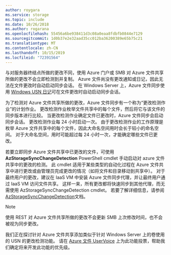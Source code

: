 ```yaml
---
author: roygara
ms.service: storage
ms.topic: include
ms.date: 10/26/2018
ms.author: rogarana
ms.openlocfilehash: 55456a6be938411d3c08a0eaa8fdbfb0844e7129
ms.sourcegitcommit: 1d0b37e2e32aad35cc012ba36200389e65b75c21
ms.translationtype: MT
ms.contentlocale: zh-CN
ms.lasthandoff: 10/15/2019
ms.locfileid: "72391564"
---
```

与对服务器终结点所做的更改不同，使用 Azure 门户或 SMB 对 Azure 文件共享所做的更改不会立即检测到并复制。 Azure 文件尚没有更改通知或日记，因此无法在文件更改时自动启动同步会话。 在 Windows Server 上，Azure 文件同步使用 [Windows USN 日记](https://msdn.microsoft.com/library/windows/desktop/aa363798.aspx)可在文件更改时自动启动同步会话。

为了检测对 Azure 文件共享所做的更改，Azure 文件同步有一个称为“更改检测作业”的计划作业。 更改检测作业枚举文件共享中的每个文件，然后将它与该文件的同步版本进行比较。 当更改检测作业确定文件已更改时，Azure 文件同步会启动同步会话。 更改检测作业每 24 小时启动一次。 由于更改检测作业的工作原理是枚举 Azure 文件共享中的每个文件，因此大命名空间用时会长于较小的命名空间。 对于大命名空间，用时可能超过每 24 小时一次，才能确定哪些文件已更改。

若要立即同步 Azure 文件共享中已更改的文件，可使用**AzStorageSyncChangeDetection** PowerShell cmdlet 手动启动对 azure 文件共享中的更改的检测。 此 cmdlet 适用于某些类型的自动化过程在 Azure 文件共享中进行更改或由管理员完成更改的情况（如将文件和目录移动到共享中）。 对于最终用户的更改，建议在 IaaS VM 中安装 Azure 文件同步代理，并让最终用户通过 IaaS VM 访问文件共享。 这样一来，所有更改都将快速同步到其他代理，而无需使用 AzStorageSyncChangeDetection cmdlet。 若要了解详细信息，请参阅[AzStorageSyncChangeDetection](https://docs.microsoft.com/powershell/module/az.storagesync/invoke-azstoragesyncchangedetection)文档。

>[!NOTE]
>使用 REST 对 Azure 文件共享所做的更改不会更新 SMB 上次修改时间，也不会被视为同步更改。

我们正在探讨针对 Azure 文件共享添加类似于针对 Windows Server 上的卷使用的 USN 的更改检测功能。 请在 [Azure 文件 UserVoice](https://feedback.azure.com/forums/217298-storage/category/180670-files) 上为此功能投票，帮助我们确定将来开发此功能的优先级。
